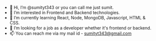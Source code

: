 - 👋 Hi, I’m @sumityt343 or you can call me just sumit.
- 👀 I’m interested in Frontend and Backend technologies.
- 🌱 I’m currently learning React, Node, MongoDB, Javascript, HTML & CSS.
- 💞️ I’m looking for a job as a developer whether it's frontend or backend.
- 📫 You can reach me via my mail id - sumityt343@gmail.com

<!---
That's all about me folks!! ✨✨
--->
